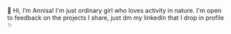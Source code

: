 👀 Hi, I’m Annisa! I'm just ordinary girl who loves activity in nature.
I'm open to feedback on the projects I share, just dm my linkedln that I drop in profile ✨

<!---
annisadmulyaa/annisadmulyaa is a ✨ special ✨ repository because its `README.md` (this file) appears on your GitHub profile.
You can click the Preview link to take a look at your changes.
--->
